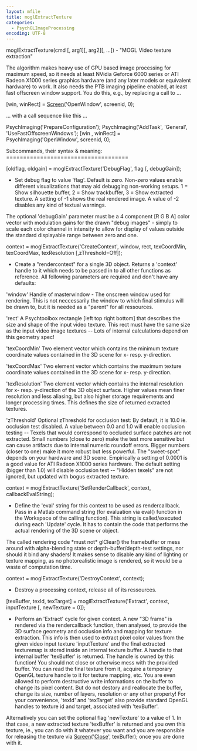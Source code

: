 ```yaml
---
layout: mfile
title: moglExtractTexture
categories:
  - PsychGLImageProcessing
encoding: UTF-8
---
```


moglExtractTexture(cmd [, arg1][, arg2][, ...]) - "MOGL Video texture extraction"


The algorithm makes heavy use of GPU based image processing for maximum
speed, so it needs at least NVidia Geforce 6000 series or ATI Radeon
X1000 series graphics hardware (and any later models or equivalent
hardware) to work. It also needs the PTB imaging pipeline enabled, at
least fast offscreen window support. You do this, e.g., by replacing a
call to ...

[win, winRect] = [Screen](/docs/Screen)('OpenWindow', screenid, 0);

... with a call sequence like this ...

PsychImaging('PrepareConfiguration');
PsychImaging('AddTask', 'General', 'UseFastOffscreenWindows');
[win , winRect] = PsychImaging('OpenWindow', screenid, 0);



Subcommands, their syntax & meaning:
\====================================

[oldflag, oldgain] = moglExtractTexture('DebugFlag', flag [, debugGain]);
- Set debug flag to value 'flag'. Default is zero. Non-zero values enable
different visualizations that may aid debugging non-working setups. 1 =
Show silhouette buffer, 2 = Show trackbuffer, 3 = Show extracted texture.
A setting of -1 shows the real rendered image. A value of -2 disables any
kind of textual warnings.

The optional 'debugGain' parameter must be a 4 component [R G B A] color
vector with modulation gains for the drawn "debug images" - simply to
scale each color channel in intensity to allow for display of values
outside the standard displayable range between zero and one.


context = moglExtractTexture('CreateContext', window, rect, texCoordMin, texCoordMax, texResolution [,zThreshold=Off]);
- Create a "rendercontext" for a single 3D object. Returns a 'context'
handle to it which needs to be passed in to all other functions as
reference. All following parameters are required and don't have any
defaults:

'window' Handle of masterwindow - The onscreen window used for rendering.
This is not neccessarily the window to which final stimulus will be drawn
to, but it is needed as a "parent" for all ressources.

'rect' A Psychtoolbox rectangle [left top right bottom] that describes
the size and shape of the input video texture. This rect must have the
same size as the input video image textures -- Lots of internal
calculations depend on this geometry spec!

'texCoordMin' Two element vector which contains the minimum texture
coordinate values contained in the 3D scene for x- resp. y-direction.

'texCoordMax' Two element vector which contains the maximum texture
coordinate values contained in the 3D scene for x- resp. y-direction.

'texResolution' Two element vector which contains the internal resolution
for x- resp. y-direction of the 3D object surface. Higher values mean finer
resolution and less aliasing, but also higher storage requirements and
longer processing times. This defines the size of returned extracted
textures.

'zThreshold' Optional zThreshold for occlusion test: By default, it is
10\.0 ie. occlusion test disabled. A value between 0.0 and 1.0 will enable
occlusion testing -- Texels that would correspond to occluded surface patches are
not extracted. Small numbers (close to zero) make the test more sensitive but
can cause artifacts due to internal numeric roundoff errors. Bigger
numbers (closer to one) make it more robust but less powerful. The
"sweet-spot" depends on your hardware and 3D scene. Empirically a setting
of 0.0001 is a good value for ATI Radeon X1000 series hardware.
The default setting (bigger than 1.0) will disable occlusion test --
"Hidden texels" are not ignored, but updated with bogus extracted texture.


context = moglExtractTexture('SetRenderCallback', context, callbackEvalString);
- Define the 'eval' string for this context to be used as rendercallback.
Pass in a Matlab command string (for evaluation via eval() function in the
Workspace of the calling function). This string is called/executed during
each 'Update' cycle. It has to contain the code that performs the actual
rendering of the 3D scene or object.

The called rendering code \*must not\* glClear() the framebuffer or mess
around with alpha-blending state or depth-buffer/depth-test settings, nor
should it bind any shaders! It makes sense to disable any kind of
lighting or texture mapping, as no photorealistic image is rendered, so
it would be a waste of computation time.


context = moglExtractTexture('DestroyContext', context);
- Destroy a processing context, release all of its ressources.


[texBuffer, texId, texTarget] = moglExtractTexture('Extract', context, inputTexture [, newTexture = 0]);
- Perform an 'Extract' cycle for given context. A new "3D frame" is rendered
via the rendercallback function, then analysed, to provide the 3D surface
geometry and occlusion info and mapping for texture extraction. This info
is then used to extract pixel color values from the given video input
texture 'inputTexture' and the final extracted texturemap is stored
inside an internal texture buffer. A handle to that internal buffer
'texBuffer' is returned. The handle is owned by this function! You should
not close or otherwise mess with the provided buffer. You can read the
final texture from it, acquire a temporary OpenGL texture handle to it
for texture mapping, etc. You are even allowed to perform destructive
write informations on the buffer to change its pixel content. But do not
destory and reallocate the buffer, change its size, number of layers,
resolution or any other property! For your convenience, 'texId' and
'texTarget' also provide standard OpenGL handles to texture id and
target, associated with 'texBuffer'.

Alternatively you can set the optional flag 'newTexture' to a value of 1.
In that case, a new extracted texture 'texBuffer' is returned and you own
this texture, ie., you can do with it whatever you want and you are
responsible for releasing the texture via [Screen](/docs/Screen)('[Close](/docs/Close)', texBuffer);
once you are done with it.
